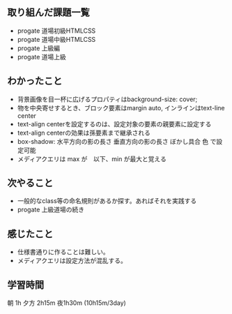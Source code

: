 ## 取り組んだ課題一覧
- progate 道場初級HTMLCSS
- progate 道場中級HTMLCSS
- progate 上級編
- progate 道場上級
  
## わかったこと
- 背景画像を目一杯に広げるプロパティはbackground-size: cover;
- 物を中央寄せするとき、ブロック要素はmargin auto, インラインはtext-line center
- text-align centerを設定するのは、設定対象の要素の親要素に設定する
- text-align centerの効果は孫要素まで継承される
- box-shadow: 水平方向の影の長さ 垂直方向の影の長さ ぼかし具合 色 で設定可能
- メディアクエリは max が　以下、min が最大と覚える
  
## 次やること
- 一般的なclass等の命名規則があるか探す。あればそれを実践する
- progate 上級道場の続き


## 感じたこと
- 仕様書通りに作ることは難しい。
- メディアクエリは設定方法が混乱する。
  
## 学習時間
朝 1h 夕方 2h15m 夜1h30m
(10h15m/3day)
